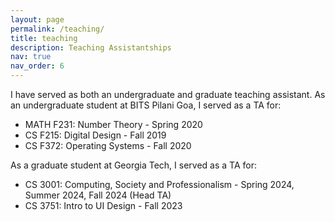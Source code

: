 ```yaml
---
layout: page
permalink: /teaching/
title: teaching
description: Teaching Assistantships
nav: true
nav_order: 6
---
```


I have served as both an undergraduate and graduate teaching assistant.
As an undergraduate student at BITS Pilani Goa, I served as a TA for:

- MATH F231: Number Theory - Spring 2020
- CS F215: Digital Design - Fall 2019
- CS F372: Operating Systems - Fall 2020

As a graduate student at Georgia Tech, I served as a TA for:

- CS 3001: Computing, Society and Professionalism - Spring 2024, Summer 2024, Fall 2024 (Head TA)
- CS 3751: Intro to UI Design - Fall 2023
